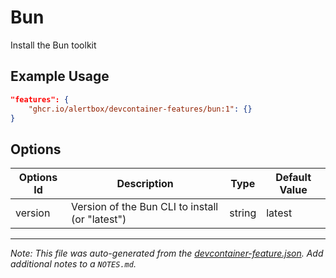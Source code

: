 
# Bun

Install the Bun toolkit

## Example Usage

```json
"features": {
    "ghcr.io/alertbox/devcontainer-features/bun:1": {}
}
```

## Options

| Options Id | Description | Type | Default Value |
|-----|-----|-----|-----|
| version | Version of the Bun CLI to install (or "latest") | string | latest |

---

_Note: This file was auto-generated from the [devcontainer-feature.json](https://github.com/alertbox/devcontainer-features/blob/main/src/bun/devcontainer-feature.json).  Add additional notes to a `NOTES.md`._
